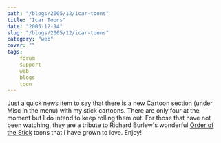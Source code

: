 ```yaml
---
path: "/blogs/2005/12/icar-toons"
title: "Icar Toons"
date: "2005-12-14"
slug: "/blogs/2005/12/icar-toons"
category: "web"
cover: ""
tags:
    forum
    support
    web
    blogs
    toon
---
```

Just a quick news item to say that there is a new Cartoon section (under Misc in the menu) with my stick cartoons. There are only four at the moment but I do intend to keep rolling them out. For those that have not been watching, they are a tribute to Richard Burlew's wonderful [Order of the Stick](http://www.giantitp.com/cgi-bin/GiantITP/ootscript) toons that I have grown to love. Enjoy!